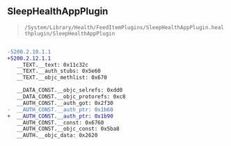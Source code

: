 ## SleepHealthAppPlugin

> `/System/Library/Health/FeedItemPlugins/SleepHealthAppPlugin.healthplugin/SleepHealthAppPlugin`

```diff

-5200.2.10.1.1
+5200.2.12.1.1
   __TEXT.__text: 0x11c32c
   __TEXT.__auth_stubs: 0x5e60
   __TEXT.__objc_methlist: 0x670

   __DATA_CONST.__objc_selrefs: 0xdd0
   __DATA_CONST.__objc_protorefs: 0xc8
   __AUTH_CONST.__auth_got: 0x2f30
-  __AUTH_CONST.__auth_ptr: 0x1b60
+  __AUTH_CONST.__auth_ptr: 0x1b90
   __AUTH_CONST.__const: 0x6760
   __AUTH_CONST.__objc_const: 0x5ba8
   __AUTH.__objc_data: 0x2620

```
